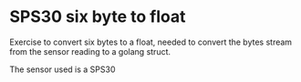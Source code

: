 # SPS30 six byte to float
Exercise to convert six bytes to a float, needed to convert the bytes stream from the sensor reading to a golang struct.

The sensor used is a SPS30